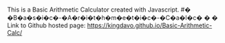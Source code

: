 This is a Basic Arithmetic Calculator created with Javascript.
#� �B�a�s�i�c�-�A�r�i�t�h�m�e�t�i�c�-�C�a�l�c�
�
�
Link to Github hosted page: https://kingdavo.github.io/Basic-Arithmetic-Calc/
